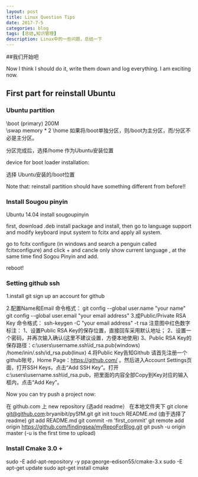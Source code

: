 ```yaml
---
layout: post
title: Linux Question Tips
date: 2017-7-5
categories: blog
tags: [总结,知识管理]
description: Linux中的一些问题，总结一下
---
```


##我们开始吧

Now I think I should do it, write them down and log everything. I am exciting now.


## First part for reinstall Ubuntu

### Ubuntu partition

\boot (primary)  200M
\
\swap  memory * 2
\home
如果将/boot单独分区，则/boot为主分区，而/分区不必是主分区。
 
分区完成后，选择/home 作为Ubuntu安装位置
 
device for boot loader installation:
 
选择 Ubuntu安装的/boot位置

Note that: reinstall partition should have something different from before!!


### Install Sougou pinyin

Ubuntu 14.04 install sougoupinyin

first, download .deb install package and install, then go to language support and modify keyboard input system to fcitx and apply all system.

go to fcitx configure (in windows and search a penguin called fcitxconfigure) and click + and cancle only show current language , at the same time find Sogou Pinyin and add.

reboot!

### Setting github ssh
1.install git  sign up an account for github

2.配置Name和Email
        命令格式：    git config --global user.name "your name"
                      git config --global user.email "your email address" 
3.成Public/Private RSA Key
        命令格式：    ssh-keygen -C "your email address" -t rsa
 注意图中红色数字标注：
        1、设置Public RSA Key的保存位置，直接回车采用默认地址；
        2、设置一个密码，并再次输入确认(这里不建议设置，方便本地使用)
        3、Public RSA Key的保存路径：c:\users\username\.ssh\id_rsa.pub(windows) /home/inin/.ssh/id_rsa.pub(linux)
4.将Public Key告知Github
        请首先注册一个github账号，Home Page：https://github.com/ 。然后进入Account Settings页面，打开SSH Keys，点击“Add SSH Key”。打开c:\users\username\.ssh\id_rsa.pub，把里面的内容全部Copy到Key对应的输入框内，点击“Add Key”。

Now you can try push a project now:

在 github.com 上
new repository (选add readme） 
在本地文件夹下
git clone git@github.com:bryanibit/pySfM.git
git init
touch README.md (由于选择了readme)
git add README.md
git commit -m 'first_commit'
git remote add origin https://github.com/findingsea/myRepoForBlog.git
git push -u origin master (-u is the first time to upload)
 

### Install Cmake 3.0 +

sudo -E add-apt-repository -y ppa:george-edison55/cmake-3.x
sudo -E apt-get update
sudo apt-get install cmake







